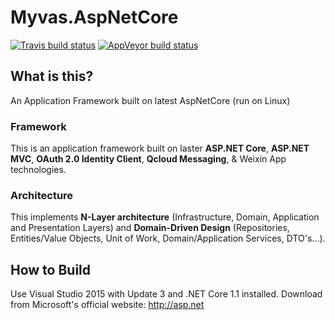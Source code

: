 
Myvas.AspNetCore
=====================

[![Travis build status](https://travis-ci.org/myvas/Myvas.AspNetCore.svg?branch=master)](https://travis-ci.org/myvas/Myvas.AspNetCore)
[![AppVeyor build status](https://ci.appveyor.com/api/projects/status/qysq0xxtfyacs7jj?svg=true)](https://ci.appveyor.com/project/FrankH/myvas-aspnetcore)

What is this?
----------------

An Application Framework built on latest AspNetCore (run on Linux)

### Framework

This is an application framework built on laster __ASP.NET Core__, __ASP.NET MVC__, __OAuth 2.0 Identity Client__, __Qcloud Messaging__, & Weixin App technologies.

### Architecture

This implements __N-Layer architecture__ (Infrastructure, Domain, Application and Presentation Layers) and __Domain-Driven Design__ (Repositories, Entities/Value Objects, Unit of Work, Domain/Application Services, DTO's...).

How to Build
----------------

Use Visual Studio 2015 with Update 3 and .NET Core 1.1 installed.
Download from Microsoft's official website: http://asp.net

